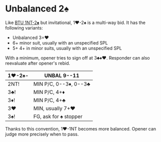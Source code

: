 # Unbalanced 2♠

Like [BTU 1NT-2♠](../1NT/2S.md) but invitational, 1♥-2♠ is a multi-way bid.  It
has the following variants:

- Unbalanced 3=♥
- 6+ minor suit, usually with an unspecified SPL
- 5+ 4+ in minor suits, usually with an unspecified SPL

With a minimum, opener tries to sign off at 3♣♦♥.  Responder can also reevaluate
after opener's rebid.

| 1♥-2♠- | UNBAL 9--11 |
|--------|-------------|
| 2NT!   | MIN P/C, 0--3♦, 0--3♣
| 3♣!    | MIN P/C, 4+♦
| 3♦!    | MIN P/C, 4+♣
| 3♥     | MIN, usually 7+♥
| 3♠!    | FG, ask for ♠ stopper

Thanks to this convention, 1♥-1NT becomes more balanced.  Opener can judge more
precisely when to pass.